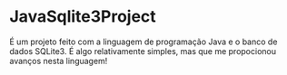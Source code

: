 # JavaSqlite3Project
É um projeto feito com a linguagem de programação Java e o banco de dados SQLite3. É algo relativamente simples, mas que me propocionou avanços nesta linguagem!
